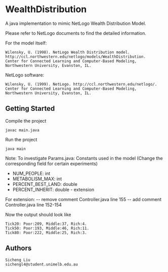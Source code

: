 # WealthDistribution

A java implementation to mimic NetLogo Wealth Distribution Model.

Please refer to NetLogo documents to find the detailed information.

For the model itself:
```
Wilensky, U. (1998). NetLogo Wealth Distribution model. 
http://ccl.northwestern.edu/netlogo/models/WealthDistribution. 
Center for Connected Learning and Computer-Based Modeling, 
Northwestern University, Evanston, IL.
```

NetLogo software:
```
Wilensky, U. (1999). NetLogo. http://ccl.northwestern.edu/netlogo/. 
Center for Connected Learning and Computer-Based Modeling, 
Northwestern University, Evanston, IL.
```

## Getting Started

Compile the project
```
javac main.java
```

Run the project
```
java main
```

Note:
To investigate 
Params.java: Constants used in the model
(Change the corresponding field for certain experiments)

* NUM_PEOPLE: int 
* METABOLISM_MAX: int 
* PERCENT_BEST_LAND: double 
* PERCENT_INHERIT: double - extension

For extension:
-- remove comment Controller.java line 155
-- add comment Controller.java line 152-154


Now the output should look like
 
```
Tick20: Poor:209, Middle:37, Rich:4.
Tick50: Poor:193, Middle:46, Rich:11.
Tick80: Poor:222, Middle:25, Rich:3.
```

## Authors

```
Sicheng Liu
sichengl4@student.unimelb.edu.au
```
